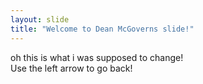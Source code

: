 ```yaml
---
layout: slide
title: "Welcome to Dean McGoverns slide!"
---
```

oh this is what i was supposed to change!  
Use the left arrow to go back!
